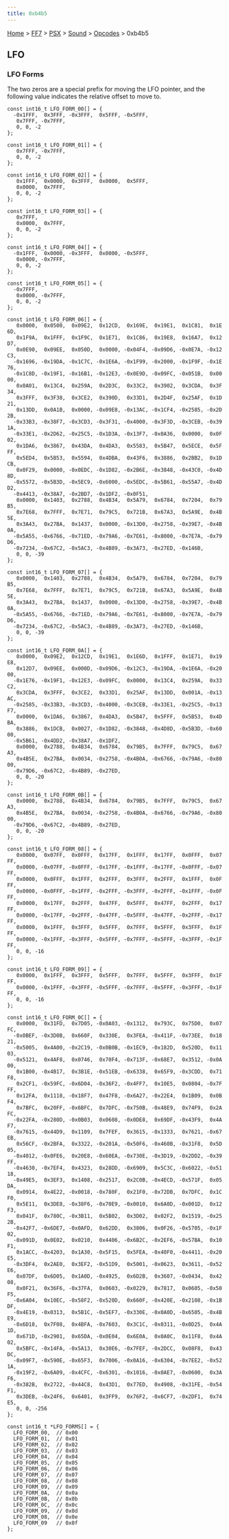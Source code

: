 ```yaml
---
title: 0xb4b5
---
```


[Home](../../../../Main%20Page.md.md) > [FF7](../../../../FF7.md) > [PSX](../../../PSX.md) > [Sound](../../Sound.md) > [Opcodes](../Opcodes.md) > 0xb4b5

## LFO

### LFO Forms

The two zeros are a special prefix for moving the LFO pointer, and the
following value indicates the relative offset to move to.

`const int16_t LFO_FORM_00[] = {`  
`  -0x1FFF,  0x3FFF, -0x3FFF,  0x5FFF, -0x5FFF,`  
`   0x7FFF, -0x7FFF,`  
`   0, 0, -2`  
`};`  
  
`const int16_t LFO_FORM_01[] = {`  
`   0x7FFF, -0x7FFF,`  
`   0, 0, -2`  
`};`  
  
`const int16_t LFO_FORM_02[] = {`  
`   0x1FFF,  0x0000,  0x3FFF,  0x0000,  0x5FFF,`  
`   0x0000,  0x7FFF,`  
`   0, 0, -2`  
`};`  
  
`const int16_t LFO_FORM_03[] = {`  
`   0x7FFF,`  
`   0x0000,  0x7FFF,`  
`   0, 0, -2`  
`};`  
  
`const int16_t LFO_FORM_04[] = {`  
`  -0x1FFF,  0x0000, -0x3FFF,  0x0000, -0x5FFF,`  
`   0x0000, -0x7FFF,`  
`   0, 0, -2`  
`};`  
  
`const int16_t LFO_FORM_05[] = {`  
`  -0x7FFF,`  
`   0x0000, -0x7FFF,`  
`   0, 0, -2`  
`};`  
  
`const int16_t LFO_FORM_06[] = {`  
`   0x0000,  0x0500,  0x09E2,  0x12CD,  0x169E,  0x19E1,  0x1C81,  0x1E6D,`  
`   0x1F9A,  0x1FFF,  0x1F9C,  0x1E71,  0x1C86,  0x19E8,  0x16A7,  0x12D7,`  
`   0x0E90,  0x09EE,  0x050D,  0x0000, -0x04F4, -0x09D6, -0x0E7A, -0x12C3,`  
`  -0x1696, -0x19DA, -0x1C7C, -0x1E6A, -0x1F99, -0x2000, -0x1F9F, -0x1E76,`  
`  -0x1C8D, -0x19F1, -0x16B1, -0x12E3, -0x0E9D, -0x09FC, -0x051B,  0x0000,`  
`   0x0A01,  0x13C4,  0x259A,  0x2D3C,  0x33C2,  0x3902,  0x3CDA,  0x3F34,`  
`   0x3FFF,  0x3F38,  0x3CE2,  0x390D,  0x33D1,  0x2D4F,  0x25AF,  0x1D21,`  
`   0x13DD,  0x0A1B,  0x0000, -0x09E8, -0x13AC, -0x1CF4, -0x2585, -0x2D2B,`  
`  -0x33B3, -0x38F7, -0x3CD3, -0x3F31, -0x4000, -0x3F3D, -0x3CEB, -0x391A,`  
`  -0x33E1, -0x2D62, -0x25C5, -0x1D3A, -0x13F7, -0x0A36,  0x0000,  0x0F02,`  
`   0x1DA6,  0x3867,  0x43DA,  0x4DA3,  0x5583,  0x5B47,  0x5ECE,  0x5FFF,`  
`   0x5ED4,  0x5B53,  0x5594,  0x4DBA,  0x43F6,  0x3886,  0x2BB2,  0x1DCB,`  
`   0x0F29,  0x0000, -0x0EDC, -0x1D82, -0x2B6E, -0x3848, -0x43C0, -0x4D8D,`  
`  -0x5572, -0x5B3D, -0x5EC9, -0x6000, -0x5EDC, -0x5B61, -0x55A7, -0x4DD2,`  
`  -0x4413, -0x38A7, -0x2BD7, -0x1DF2, -0x0F51,`  
`   0x0000,  0x1403,  0x2788,  0x4B34,  0x5A79,  0x6784,  0x7204,  0x79B5,`  
`   0x7E68,  0x7FFF,  0x7E71,  0x79C5,  0x721B,  0x67A3,  0x5A9E,  0x4B5E,`  
`   0x3A43,  0x27BA,  0x1437,  0x0000, -0x13D0, -0x2758, -0x39E7, -0x4B0A,`  
`  -0x5A55, -0x6766, -0x71ED, -0x79A6, -0x7E61, -0x8000, -0x7E7A, -0x79D6,`  
`  -0x7234, -0x67C2, -0x5AC3, -0x4B89, -0x3A73, -0x27ED, -0x146B,`  
`   0, 0, -39`  
`};`  
  
`const int16_t LFO_FORM_07[] = {`  
`   0x0000,  0x1403,  0x2788,  0x4B34,  0x5A79,  0x6784,  0x7204,  0x79B5,`  
`   0x7E68,  0x7FFF,  0x7E71,  0x79C5,  0x721B,  0x67A3,  0x5A9E,  0x4B5E,`  
`   0x3A43,  0x27BA,  0x1437,  0x0000, -0x13D0, -0x2758, -0x39E7, -0x4B0A,`  
`  -0x5A55, -0x6766, -0x71ED, -0x79A6, -0x7E61, -0x8000, -0x7E7A, -0x79D6,`  
`  -0x7234, -0x67C2, -0x5AC3, -0x4B89, -0x3A73, -0x27ED, -0x146B,`  
`   0, 0, -39`  
`};`  
  
`const int16_t LFO_FORM_0A[] = {`  
`   0x0000,  0x09E2,  0x12CD,  0x19E1,  0x1E6D,  0x1FFF,  0x1E71,  0x19E8,`  
`   0x12D7,  0x09EE,  0x000D, -0x09D6, -0x12C3, -0x19DA, -0x1E6A, -0x2000,`  
`  -0x1E76, -0x19F1, -0x12E3, -0x09FC,  0x0000,  0x13C4,  0x259A,  0x33C2,`  
`   0x3CDA,  0x3FFF,  0x3CE2,  0x33D1,  0x25AF,  0x13DD,  0x001A, -0x13AC,`  
`  -0x2585, -0x33B3, -0x3CD3, -0x4000, -0x3CEB, -0x33E1, -0x25C5, -0x13F7,`  
`   0x0000,  0x1DA6,  0x3867,  0x4DA3,  0x5B47,  0x5FFF,  0x5B53,  0x4DBA,`  
`   0x3886,  0x1DCB,  0x0027, -0x1D82, -0x3848, -0x4D8D, -0x5B3D, -0x6000,`  
`  -0x5B61, -0x4DD2, -0x38A7, -0x1DF2,`  
`   0x0000,  0x2788,  0x4B34,  0x6784,  0x79B5,  0x7FFF,  0x79C5,  0x67A3,`  
`   0x4B5E,  0x27BA,  0x0034, -0x2758, -0x4B0A, -0x6766, -0x79A6, -0x8000,`  
`  -0x79D6, -0x67C2, -0x4B89, -0x27ED,`  
`   0, 0, -20`  
`};`  
  
`const int16_t LFO_FORM_0B[] = {`  
`   0x0000,  0x2788,  0x4B34,  0x6784,  0x79B5,  0x7FFF,  0x79C5,  0x67A3,`  
`   0x4B5E,  0x27BA,  0x0034, -0x2758, -0x4B0A, -0x6766, -0x79A6, -0x8000,`  
`  -0x79D6, -0x67C2, -0x4B89, -0x27ED,`  
`   0, 0, -20`  
`};`  
  
`const int16_t LFO_FORM_08[] = {`  
`   0x0000,  0x07FF,  0x0FFF,  0x17FF,  0x1FFF,  0x17FF,  0x0FFF,  0x07FF,`  
`   0x0000, -0x07FF, -0x0FFF, -0x17FF, -0x1FFF, -0x17FF, -0x0FFF, -0x07FF,`  
`   0x0000,  0x0FFF,  0x1FFF,  0x2FFF,  0x3FFF,  0x2FFF,  0x1FFF,  0x0FFF,`  
`   0x0000, -0x0FFF, -0x1FFF, -0x2FFF, -0x3FFF, -0x2FFF, -0x1FFF, -0x0FFF,`  
`   0x0000,  0x17FF,  0x2FFF,  0x47FF,  0x5FFF,  0x47FF,  0x2FFF,  0x17FF,`  
`   0x0000, -0x17FF, -0x2FFF, -0x47FF, -0x5FFF, -0x47FF, -0x2FFF, -0x17FF,`  
`   0x0000,  0x1FFF,  0x3FFF,  0x5FFF,  0x7FFF,  0x5FFF,  0x3FFF,  0x1FFF,`  
`   0x0000, -0x1FFF, -0x3FFF, -0x5FFF, -0x7FFF, -0x5FFF, -0x3FFF, -0x1FFF,`  
`   0, 0, -16`  
`};`  
  
`const int16_t LFO_FORM_09[] = {`  
`   0x0000,  0x1FFF,  0x3FFF,  0x5FFF,  0x7FFF,  0x5FFF,  0x3FFF,  0x1FFF,`  
`   0x0000, -0x1FFF, -0x3FFF, -0x5FFF, -0x7FFF, -0x5FFF, -0x3FFF, -0x1FFF,`  
`   0, 0, -16`  
`};`  
  
`const int16_t LFO_FORM_0C[] = {`  
`   0x0000,  0x31FD,  0x7D05, -0x0A03, -0x1312,  0x793C,  0x75D0,  0x07FC,`  
`  -0x0BEF, -0x3D0B,  0x660F,  0x330E,  0x3FEA, -0x411F, -0x73EE,  0x1821,`  
`  -0x5005,  0x4A00, -0x2C19, -0x0B0B, -0x1EC9, -0x182D,  0x520D,  0x1103,`  
`  -0x5121,  0x4AF8,  0x0746,  0x70F4, -0x713F, -0x68E7,  0x3512, -0x0A00,`  
`   0x1B00, -0x4B17,  0x3B1E, -0x51EB, -0x6338,  0x65F9, -0x3CDD,  0x71F8,`  
`   0x2CF1, -0x59FC, -0x6D04, -0x36F2, -0x4FF7,  0x10E5,  0x0804, -0x7FFF,`  
`   0x12FA,  0x1118, -0x18F7,  0x47F8, -0x6A27, -0x22E4,  0x1B09,  0x0BF4,`  
`   0x7BFC,  0x20FF, -0x6BFC,  0x7DFC, -0x750B, -0x48E9,  0x74F9,  0x2AFC,`  
`  -0x22FA, -0x280D, -0x0B03,  0x0608, -0x0DE8,  0x69DF, -0x43F9,  0x4AF7,`  
`  -0x7615, -0x44D9,  0x1109,  0x7FEF,  0x3615, -0x1333,  0x7621, -0x67EB,`  
`   0x56CF, -0x2BFA,  0x3322, -0x201A, -0x50F6, -0x460B, -0x31F8,  0x5D05,`  
`  -0x4012, -0x0FE6,  0x20E8, -0x60EA, -0x730E, -0x3D19, -0x2DD2, -0x39FF,`  
`  -0x4630, -0x7EF4,  0x4323,  0x28DD, -0x6909,  0x5C3C, -0x6022, -0x5118,`  
`  -0x49E5,  0x3EF3,  0x1408, -0x2517,  0x2C0B, -0x4ECD, -0x571F,  0x05DA,`  
`   0x0914,  0x4E22, -0x0018, -0x780F,  0x21F0, -0x72DB,  0x7DFC,  0x1CF0,`  
`   0x5E11,  0x3DE8, -0x38F6, -0x70E9, -0x0010,  0x6A0D, -0x001D,  0x12F3,`  
`   0x041F,  0x780C, -0x3B11,  0x5B02,  0x3D02,  0x02F2,  0x1519, -0x252B,`  
`  -0x42F7, -0x6DE7, -0x0AFD,  0x62DD,  0x3806,  0x0F26, -0x5705, -0x1F02,`  
`  -0x091D,  0x0E02,  0x0210,  0x4406, -0x6B2C, -0x2EF6, -0x57BA,  0x10F1,`  
`   0x1ACC, -0x4203,  0x1A30, -0x5F15,  0x5FEA, -0x40F0, -0x4411, -0x20E5,`  
`  -0x3DF4,  0x2AE0,  0x3EF2, -0x51D9,  0x5001, -0x0623,  0x3611, -0x52E6,`  
`   0x07DF,  0x6D05,  0x1A0D, -0x4925,  0x6D2B,  0x3607, -0x0434,  0x4208,`  
`   0x0F21,  0x36F6, -0x37FA,  0x0603, -0x0229,  0x7817,  0x0605, -0x50F5,`  
`  -0x6A04,  0x10EC, -0x58F2, -0x520D,  0x660F, -0x420E, -0x2108, -0x1BDF,`  
`  -0x4E19, -0x0313,  0x5B1C, -0x5EF7, -0x330E, -0x0A0D, -0x6505, -0x4BE9,`  
`  -0x6D18,  0x7F08,  0x4BFA, -0x7603,  0x3C1C, -0x0311, -0x0D25,  0x4A1D,`  
`   0x671D, -0x2901,  0x65DA, -0x0E04,  0x6E0A,  0x0A0C,  0x11F8,  0x4A02,`  
`   0x5BFC, -0x14FA, -0x5A13,  0x30E6, -0x7FEF, -0x2DCC,  0x08F8,  0x43DC,`  
`  -0x09F7, -0x590E, -0x65F3,  0x7006, -0x0A16, -0x6304, -0x7EE2, -0x521A,`  
`  -0x19F2, -0x6A09, -0x4CFC, -0x6301, -0x1016, -0x0AE7, -0x0600,  0x3AF6,`  
`  -0x382B,  0x2722, -0x44C8,  0x43D1,  0x77ED,  0x4908, -0x31FE, -0x54F1,`  
`   0x3DEB, -0x24F6,  0x6401,  0x3FF9,  0x76F2, -0x6CF7, -0x2DF1,  0x74E5,`  
`   0, 0, -256`  
`};`  
  
`const int16_t *LFO_FORMS[] = {`  
`  LFO_FORM_00,  // 0x00`  
`  LFO_FORM_01,  // 0x01`  
`  LFO_FORM_02,  // 0x02`  
`  LFO_FORM_03,  // 0x03`  
`  LFO_FORM_04,  // 0x04`  
`  LFO_FORM_05,  // 0x05`  
`  LFO_FORM_06,  // 0x06`  
`  LFO_FORM_07,  // 0x07`  
`  LFO_FORM_08,  // 0x08`  
`  LFO_FORM_09,  // 0x09`  
`  LFO_FORM_0A,  // 0x0a`  
`  LFO_FORM_0B,  // 0x0b`  
`  LFO_FORM_0C,  // 0x0c`  
`  LFO_FORM_09,  // 0x0d`  
`  LFO_FORM_08,  // 0x0e`  
`  LFO_FORM_09   // 0x0f`  
`};`
